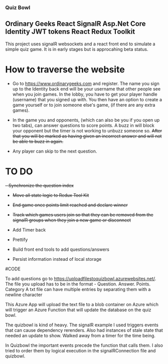 ### Quiz Bowl

## Ordinary Geeks React SignalR Asp.Net Core Identity JWT tokens React Redux Toolkit

This project uses signalR websockets and a react front end to simulate a simple quiz game. It is in early stages but is approcahing beta status.

# How to traverse the website

- Go to https://www.ordinarygeeks.com and register. The name you sign up to the Identity back end will be your username that other people see when you join games. In the lobby, you have to get your player handle (username) that you signed up with. You then have an option to create a game yourself or to join someone else's game, (if there are any extra games).

- In the game you and opponents, (which can also be you if you open up two tabs), can answer questions to score points. A buzz in will block your opponent but the timer is not working to unbuzz someone so.
  <strike> After that you will be marked as having given an incorrect answer and will not be able to buzz in again.</strike>

- Any player can skip to the next question.

# TO DO

<strike>
- Synchronize the question index

- Move all state logic to Redux Tool Kit

- End game once points limit reached and declare winner

- Track which games users join so that they can be removed from the signalR groups when they join a new game or disconnect
  </strike>

- Add Timer back

- Prettify

- Build front end tools to add questions/answers

- Persist information instead of local storage

#CODE

To add questions go to https://uploadfilestoquizbowl.azurewebsites.net/. The file you upload has to be in the format -
Question. Answer. Points. Category
A txt file can have multiple entries by separating them with a newline character

This Azure App will upload the text file to a blob container on Azure which will trigger an Azure Function that will update the database on the quiz bowl.

The quizbowl is kind of heavy. The signalR example I used triggers events that can cause dependency rerenders. Also had instances of stale state that needed an update to show. Walked away from a timer for the time being.

In Quizbowl the important events precede the function that calls them. I also tried to order them by logical execution in the signalRConnection file and quizbowl.
